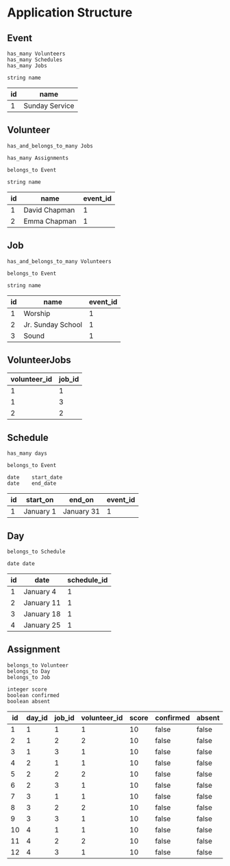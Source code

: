 Application Structure
====================

Event
-----
```
has_many Volunteers
has_many Schedules
has_many Jobs

string name
```

| id | name             |
|----|------------------|
| 1  | Sunday Service   |

Volunteer
---------
```
has_and_belongs_to_many Jobs

has_many Assignments

belongs_to Event

string name
```

| id | name          | event_id |
|----|---------------|----------|
| 1  | David Chapman | 1        |
| 2  | Emma Chapman  | 1        |


Job
---
```
has_and_belongs_to_many Volunteers

belongs_to Event

string name
```

| id | name              | event_id |
|----|-------------------|----------|
| 1  | Worship           | 1        |
| 2  | Jr. Sunday School | 1        |
| 3  | Sound             | 1        |

VolunteerJobs
-------------

| volunteer_id | job_id |
|--------------|--------|
| 1            | 1      |
| 1            | 3      |
| 2            | 2      |

Schedule
--------
```
has_many days

belongs_to Event

date    start_date
date    end_date
```

| id | start_on   | end_on      | event_id  |
|----|------------|-------------|-----------|
| 1  | January 1  | January 31  | 1         |

Day
---
```
belongs_to Schedule

date date
```

| id | date       | schedule_id |
|----|------------|-------------|
| 1  | January 4  | 1           |
| 2  | January 11 | 1           |
| 3  | January 18 | 1           |
| 4  | January 25 | 1           |

Assignment
----------
```
belongs_to Volunteer
belongs_to Day
belongs_to Job

integer score
boolean confirmed
boolean absent
```

| id | day_id | job_id | volunteer_id | score | confirmed | absent  |
|----|--------|--------|--------------|-------|-----------|---------|
| 1  | 1      | 1      | 1            | 10    | false     | false   |
| 2  | 1      | 2      | 2            | 10    | false     | false   |
| 3  | 1      | 3      | 1            | 10    | false     | false   |
| 4  | 2      | 1      | 1            | 10    | false     | false   |
| 5  | 2      | 2      | 2            | 10    | false     | false   |
| 6  | 2      | 3      | 1            | 10    | false     | false   |
| 7  | 3      | 1      | 1            | 10    | false     | false   |
| 8  | 3      | 2      | 2            | 10    | false     | false   |
| 9  | 3      | 3      | 1            | 10    | false     | false   |
| 10 | 4      | 1      | 1            | 10    | false     | false   |
| 11 | 4      | 2      | 2            | 10    | false     | false   |
| 12 | 4      | 3      | 1            | 10    | false     | false   |

